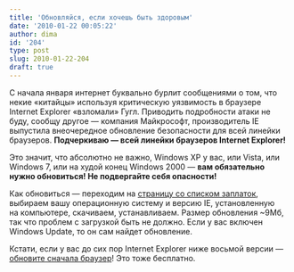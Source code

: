 ```yaml
---
title: 'Обновляйся, если хочешь быть здоровым'
date: '2010-01-22 00:05:22'
author: dima
id: '204'
type: post
slug: 2010-01-22-204
draft: true
---
```


С начала января интернет буквально бурлит сообщениями о том, что некие «китайцы» используя критическую уязвимость в браузере Internet Explorer «взломали» Гугл. Приводить подробности атаки не буду, сообщу другое — компания Майкрософт, производитель IE выпустила внеочередное обновление безопасности для всей линейки браузеров. **Подчеркиваю — всей линейки браузеров Internet Explorer!**  
  
Это значит, что абсолютно не важно, Windows XP у вас, или Vista, или Windows 7, или на худой конец Windows 2000 — **вам обязательно нужно обновиться! Не подвергайте себя опасности!**  
  

Как обновиться — переходим на [страницу со списком заплаток](https://www.microsoft.com/downloads/results.aspx?pocId=&freetext=KB978207&DisplayLang=ru), выбираем вашу операционную систему и версию IE, установленную на компьютере, скачиваем, устанавливаем. Размер обновления ~9Мб, так что проблем с загрузкой быть не должно. Если у вас включен Windows Update, то он сам найдет обновление.

Кстати, если у вас до сих пор Internet Explorer ниже восьмой версии — [обновите сначала браузер](/index/0-17)! Это тоже бесплатно.